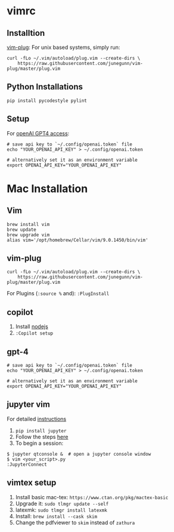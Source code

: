 # vimrc

## Installtion

[vim-plug](https://github.com/junegunn/vim-plug): For unix based systems, simply run:
```
curl -fLo ~/.vim/autoload/plug.vim --create-dirs \
    https://raw.githubusercontent.com/junegunn/vim-plug/master/plug.vim
```

## Python Installations

```
pip install pycodestyle pylint
```

## Setup

For [openAI GPT4 access](https://github.com/madox2/vim-ai):
```
# save api key to `~/.config/openai.token` file
echo "YOUR_OPENAI_API_KEY" > ~/.config/openai.token

# alternatively set it as an environment variable
export OPENAI_API_KEY="YOUR_OPENAI_API_KEY"
```

# Mac Installation

## Vim

```
brew install vim
brew update
brew upgrade vim
alias vim='/opt/homebrew/Cellar/vim/9.0.1450/bin/vim'
```

## vim-plug

```
curl -fLo ~/.vim/autoload/plug.vim --create-dirs \
    https://raw.githubusercontent.com/junegunn/vim-plug/master/plug.vim
```

For Plugins (`:source %` and): `:PlugInstall`

## copilot

1. Install [nodejs](https://nodejs.org/en/download)
2. `:Copilot setup`

## gpt-4

```
# save api key to `~/.config/openai.token` file
echo "YOUR_OPENAI_API_KEY" > ~/.config/openai.token

# alternatively set it as an environment variable
export OPENAI_API_KEY="YOUR_OPENAI_API_KEY"
```

## jupyter vim

For detailed [instructions](https://github.com/jupyter-vim/jupyter-vim)
1. `pip install jupyter`
2. Follow the steps [here](https://github.com/jupyter-vim/jupyter-vim?tab=readme-ov-file#jupyter-configuration)
3. To begin a session:
```
$ jupyter qtconsole &  # open a jupyter console window
$ vim <your_script>.py
:JupyterConnect
```

## vimtex setup

1. Install basic mac-tex: `https://www.ctan.org/pkg/mactex-basic`
2. Upgrade it: `sudo tlmgr update --self`
3. latexmk: `sudo tlmgr install latexmk`
4. Install: `brew install --cask skim`
4. Change the pdfviewer to `skim` instead of `zathura`
